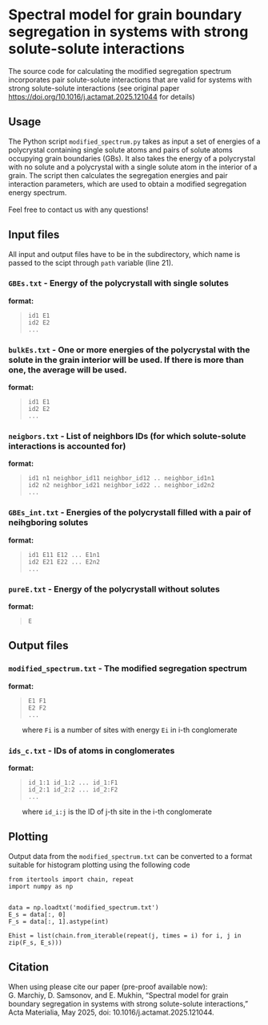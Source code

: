# Spectral model for grain boundary segregation in systems with strong solute-solute interactions
The source code for calculating the modified segregation spectrum incorporates pair solute-solute interactions that are valid for systems with strong solute-solute interactions (see original paper https://doi.org/10.1016/j.actamat.2025.121044 for details)

## Usage
The Python script ```modified_spectrum.py``` takes as input a set of energies of a polycrystal containing single solute atoms and pairs of solute atoms occupying grain boundaries (GBs). It also takes the energy of a polycrystal with no solute and a polycrystal with a single solute atom in the interior of a grain.
The script then calculates the segregation energies and pair interaction parameters, which are used to obtain a modified segregation energy spectrum.\
\
Feel free to contact us with any questions!

## Input files
All input and output files have to be in the subdirectory, which name is passed to the scipt through ```path``` variable (line 21).
### `GBEs.txt` - Energy of the polycrystall with single solutes

**format:**
>`id1 E1`\
> `id2 E2`\
> `...`

### `bulkEs.txt` - One or more energies of the polycrystal with the solute in the grain interior will be used. If there is more than one, the average will be used.

**format:**
>`id1 E1`\
> `id2 E2`\
> `...`

### `neigbors.txt` - List of neighbors IDs (for which solute-solute interactions is accounted for)

**format:**
>`id1 n1 neighbor_id11 neighbor_id12 .. neighbor_id1n1`\
>`id2 n2 neighbor_id21 neighbor_id22 .. neighbor_id2n2`\
> `...`

### `GBEs_int.txt` - Energies of the polycrystall filled with a pair of neihgboring solutes

**format:**
>`id1 E11 E12 ... E1n1`\
>`id2 E21 E22 ... E2n2`\
> `...`

### `pureE.txt` - Energy of the polycrystall without solutes

**format:**
>`E`

## Output files

### `modified_spectrum.txt` - The modified segregation spectrum

**format:**
>`E1 F1`\
>`E2 F2`\
>`...`

&nbsp;&nbsp;&nbsp;&nbsp;&nbsp;&nbsp; where `Fi` is a number of sites with energy `Ei` in i-th conglomerate

### `ids_c.txt` - IDs of atoms in conglomerates 

**format:**
>`id_1:1 id_1:2 ... id_1:F1`\
>`id_2:1 id_2:2 ... id_2:F2`\
>`...`

&nbsp;&nbsp;&nbsp;&nbsp;&nbsp;&nbsp; where `id_i:j` is the ID of j-th site in the i-th conglomerate

## Plotting 
Output data from the `modified_spectrum.txt` can be converted to a format suitable for histogram plotting using the following code
```
from itertools import chain, repeat
import numpy as np


data = np.loadtxt('modified_spectrum.txt')
E_s = data[:, 0]
F_s = data[:, 1].astype(int)

Ehist = list(chain.from_iterable(repeat(j, times = i) for i, j in zip(F_s, E_s)))
```

## Citation
When using please cite our paper  (pre-proof available now): \
G. Marchiy, D. Samsonov, and E. Mukhin, “Spectral model for grain boundary segregation in systems with strong solute-solute interactions,” Acta Materialia, May 2025, doi: 10.1016/j.actamat.2025.121044.
